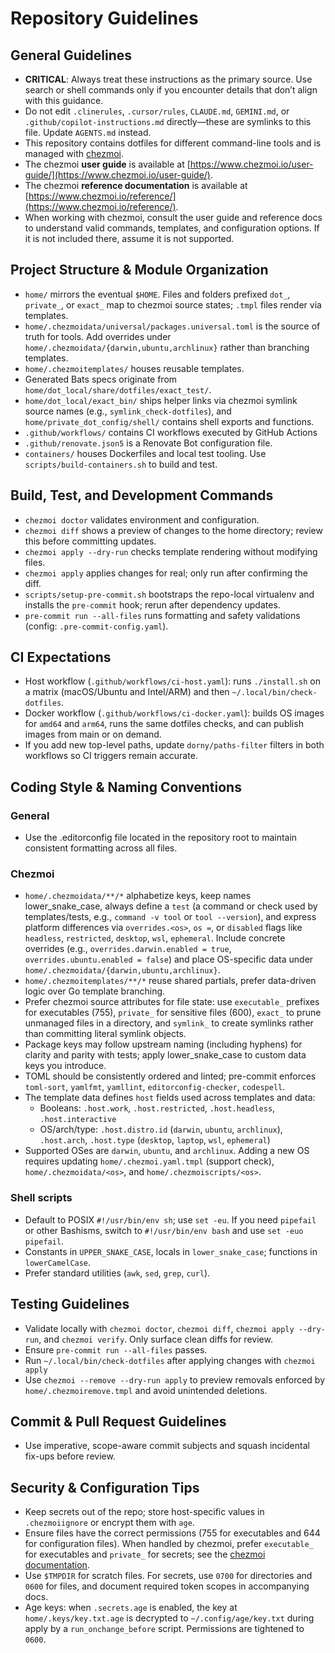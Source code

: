 # Repository Guidelines

## General Guidelines

- **CRITICAL**: Always treat these instructions as the primary source. Use search or shell commands only if you encounter details that don’t align with this guidance.
- Do not edit `.clinerules`, `.cursor/rules`, `CLAUDE.md`, `GEMINI.md`, or `.github/copilot-instructions.md` directly—these are symlinks to this file. Update `AGENTS.md` instead.
- This repository contains dotfiles for different command-line tools and is managed with [chezmoi](https://www.chezmoi.io).
- The chezmoi **user guide** is available at [https://www.chezmoi.io/user-guide/](https://www.chezmoi.io/user-guide/).
- The chezmoi **reference documentation** is available at [https://www.chezmoi.io/reference/](https://www.chezmoi.io/reference/).
- When working with chezmoi, consult the user guide and reference docs to understand valid commands, templates, and configuration options. If it is not included there, assume it is not supported.

## Project Structure & Module Organization

- `home/` mirrors the eventual `$HOME`. Files and folders prefixed `dot_`, `private_`, or `exact_` map to chezmoi source states; `.tmpl` files render via templates.
- `home/.chezmoidata/universal/packages.universal.toml` is the source of truth for tools. Add overrides under `home/.chezmoidata/{darwin,ubuntu,archlinux}` rather than branching templates.
- `home/.chezmoitemplates/` houses reusable templates.
- Generated Bats specs originate from `home/dot_local/share/dotfiles/exact_test/`.
- `home/dot_local/exact_bin/` ships helper links via chezmoi symlink source names (e.g., `symlink_check-dotfiles`), and `home/private_dot_config/shell/` contains shell exports and functions.
- `.github/workflows/` contains CI workflows executed by GitHub Actions
- `.github/renovate.json5` is a Renovate Bot configuration file.
- `containers/` houses Dockerfiles and local test tooling. Use `scripts/build-containers.sh` to build and test.

## Build, Test, and Development Commands

- `chezmoi doctor` validates environment and configuration.
- `chezmoi diff` shows a preview of changes to the home directory; review this before committing updates.
- `chezmoi apply --dry-run` checks template rendering without modifying files.
- `chezmoi apply` applies changes for real; only run after confirming the diff.
- `scripts/setup-pre-commit.sh` bootstraps the repo-local virtualenv and installs the `pre-commit` hook; rerun after dependency updates.
- `pre-commit run --all-files` runs formatting and safety validations (config: `.pre-commit-config.yaml`).

## CI Expectations

- Host workflow (`.github/workflows/ci-host.yaml`): runs `./install.sh` on a matrix (macOS/Ubuntu and Intel/ARM) and then `~/.local/bin/check-dotfiles`.
- Docker workflow (`.github/workflows/ci-docker.yaml`): builds OS images for `amd64` and `arm64`, runs the same dotfiles checks, and can publish images from main or on demand.
- If you add new top-level paths, update `dorny/paths-filter` filters in both workflows so CI triggers remain accurate.

## Coding Style & Naming Conventions

### General

- Use the .editorconfig file located in the repository root to maintain consistent formatting across all files.

### Chezmoi

- `home/.chezmoidata/**/*` alphabetize keys, keep names lower_snake_case, always define a `test` (a command or check used by templates/tests, e.g., `command -v tool` or `tool --version`), and express platform differences via `overrides.<os>`, `os =`, or `disabled` flags like `headless`, `restricted`, `desktop`, `wsl`, `ephemeral`. Include concrete overrides (e.g., `overrides.darwin.enabled = true`, `overrides.ubuntu.enabled = false`) and place OS-specific data under `home/.chezmoidata/{darwin,ubuntu,archlinux}`.
- `home/.chezmoitemplates/**/*` reuse shared partials, prefer data-driven logic over Go template branching.
- Prefer chezmoi source attributes for file state: use `executable_` prefixes for executables (755), `private_` for sensitive files (600), `exact_` to prune unmanaged files in a directory, and `symlink_` to create symlinks rather than committing literal symlink objects.
- Package keys may follow upstream naming (including hyphens) for clarity and parity with tests; apply lower_snake_case to custom data keys you introduce.
- TOML should be consistently ordered and linted; pre-commit enforces `toml-sort`, `yamlfmt`, `yamllint`, `editorconfig-checker`, `codespell`.
- The template data defines `host` fields used across templates and data:
  - Booleans: `.host.work`, `.host.restricted`, `.host.headless`, `.host.interactive`
  - OS/arch/type: `.host.distro.id` (`darwin`, `ubuntu`, `archlinux`), `.host.arch`, `.host.type` (`desktop`, `laptop`, `wsl`, `ephemeral`)
- Supported OSes are `darwin`, `ubuntu`, and `archlinux`. Adding a new OS requires updating `home/.chezmoi.yaml.tmpl` (support check), `home/.chezmoidata/<os>`, and `home/.chezmoiscripts/<os>`.

### Shell scripts

- Default to POSIX `#!/usr/bin/env sh`; use `set -eu`. If you need `pipefail` or other Bashisms, switch to `#!/usr/bin/env bash` and use `set -euo pipefail`.
- Constants in `UPPER_SNAKE_CASE`, locals in `lower_snake_case`; functions in `lowerCamelCase`.
- Prefer standard utilities (`awk`, `sed`, `grep`, `curl`).

## Testing Guidelines

- Validate locally with `chezmoi doctor`, `chezmoi diff`, `chezmoi apply --dry-run`, and `chezmoi verify`. Only surface clean diffs for review.
- Ensure `pre-commit run --all-files` passes.
- Run `~/.local/bin/check-dotfiles` after applying changes with `chezmoi apply`
- Use `chezmoi --remove --dry-run apply` to preview removals enforced by `home/.chezmoiremove.tmpl` and avoid unintended deletions.

## Commit & Pull Request Guidelines

- Use imperative, scope-aware commit subjects and squash incidental fix-ups before review.

## Security & Configuration Tips

- Keep secrets out of the repo; store host-specific values in `.chezmoiignore` or encrypt them with `age`.
- Ensure files have the correct permissions (755 for executables and 644 for configuration files). When handled by chezmoi, prefer `executable_` for executables and `private_` for secrets; see the [chezmoi documentation](https://www.chezmoi.io/reference/source-state-attributes/).
- Use `$TMPDIR` for scratch files. For secrets, use `0700` for directories and `0600` for files, and document required token scopes in accompanying docs.
- Age keys: when `.secrets.age` is enabled, the key at `home/.keys/key.txt.age` is decrypted to `~/.config/age/key.txt` during apply by a `run_onchange_before` script. Permissions are tightened to `0600`.

